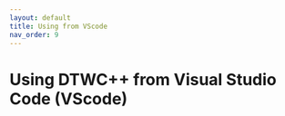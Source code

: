 ```yaml
---
layout: default
title: Using from VScode
nav_order: 9
---
```



# Using DTWC++ from Visual Studio Code (VScode)





